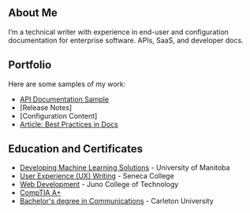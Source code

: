 
## About Me
I’m a technical writer with experience in end-user and configuration documentation for enterprise software. APIs, SaaS, and developer docs.

## Portfolio
Here are some samples of my work:

- [API Documentation Sample](docs/api.md)
- [Release Notes]
- [Configuration Content]
- [Article: Best Practices in Docs](articles/best-practices.md)

## Education and Certificates
- <a href="https://umanitoba.ca/extended-education/programs-and-courses/process-and-technology-management/artificial-intelligence" target="_blank" rel="noopener noreferrer">Developing Machine Learning Solutions</a> - University of Manitoba
- <a href="https://www.senecapolytechnic.ca/programs/workshops/UXX.html" target="_blank" rel="noopener noreferrer">User Experience (UX) Writing</a> - Seneca College
- <a href="https://junocollege.com/course/web-development/" target="_blank" rel="noopener noreferrer">Web Development</a> - Juno College of Technology
- <a href="https://www.comptia.org/en/certifications/a/core-1-and-2-v15/" target="_blank" rel="noopener noreferrer">CompTIA A+</a>
- <a href="https://students.carleton.ca/careers/bachelor-of-communication-and-media-studies/#communication-and-media-studies" target="_blank" rel="noopener noreferrer">Bachelor's degree in Communications</a> - Carleton University
